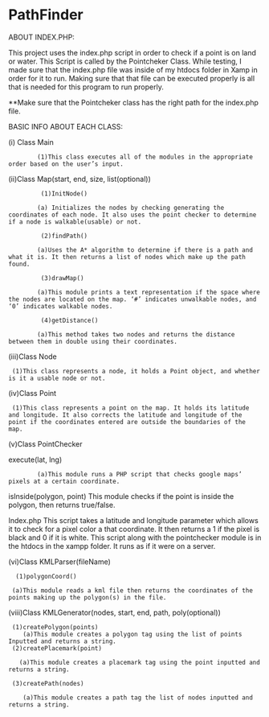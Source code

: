 # PathFinder

ABOUT INDEX.PHP:

This project uses the index.php script in order to check if a point is on land or water. This Script is called by the Pointcheker Class. 
While testing, I made sure that the index.php file was inside of my htdocs folder in Xamp in order for it to run. Making sure that that file can be executed properly is all that is needed for this program to run properly. 

**Make sure that the Pointcheker class has the right path for the index.php file. 


BASIC INFO ABOUT EACH CLASS:

(i) Class Main
			
			(1)This class executes all of the modules in the appropriate order based on the user’s input. 
		
(ii)Class Map(start, end, size, list(optional))
		     
		     (1)InitNode()
			
			(a) Initializes the nodes by checking generating the coordinates of each node. It also uses the point checker to determine if a node is walkable(usable) or not. 
		     
		     (2)findPath()
			
			(a)Uses the A* algorithm to determine if there is a path and what it is. It then returns a list of nodes which make up the path found. 
		     
		     (3)drawMap()
			
			(a)This module prints a text representation if the space where the nodes are located on the map. ‘#’ indicates unwalkable nodes, and ‘0’ indicates walkable nodes. 
		     
		     (4)getDistance()
			
			(a)This method takes two nodes and returns the distance between them in double using their coordinates. 

(iii)Class Node
     
     (1)This class represents a node, it holds a Point object, and whether is it a usable node or not. 

(iv)Class Point
     
     (1)This class represents a point on the map. It holds its latitude and longitude. It also corrects the latitude and longitude of the point if the coordinates entered are outside the boundaries of the map.

(v)Class PointChecker

execute(lat, lng)
			
			(a)This module runs a PHP script that checks google maps’ pixels at a certain coordinate. 

isInside(polygon, point)
	This module checks if the point is inside the polygon, then returns true/false. 

Index.php
	This script takes a latitude and longitude parameter which allows it to check for a pixel color a that coordinate. It then returns a 1 if the pixel is black and 0 if it is white. This script along with the pointchecker module is in the htdocs in the xampp folder. It runs as if it were on a server. 

(vi)Class KMLParser(fileName)
      
      (1)polygonCoord()	
    
     (a)This module reads a kml file then returns the coordinates of the points making up the polygon(s) in the file. 	

(viii)Class KMLGenerator(nodes, start, end, path, poly(optional))
     
     (1)createPolygon(points)
	    (a)This module creates a polygon tag using the list of points Inputted and returns a string. 
     (2)createPlacemark(point)
	   
	   (a)This module creates a placemark tag using the point inputted and returns a string. 
     
     (3)createPath(nodes)
	   
	    (a)This module creates a path tag the list of nodes inputted and returns a string. 


